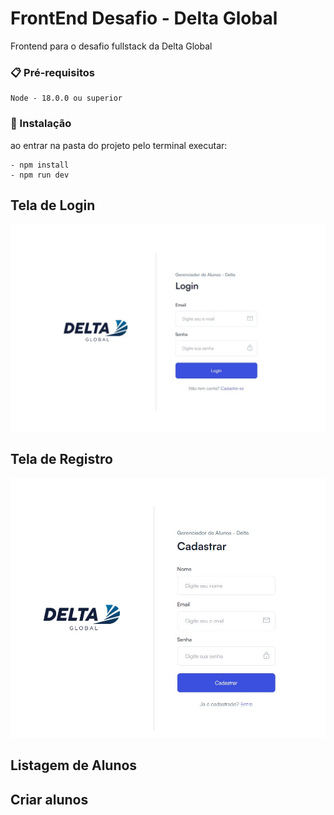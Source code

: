 # FrontEnd Desafio - Delta Global

Frontend para o desafio fullstack da Delta Global


### 📋 Pré-requisitos

```
Node - 18.0.0 ou superior
```

### 🔧 Instalação

ao entrar na pasta do projeto pelo terminal executar:

```
- npm install
- npm run dev
```

## Tela de Login

![Alt text](image.png)

## Tela de Registro

![Alt text](image-1.png)


## Listagem de Alunos


## Criar alunos


